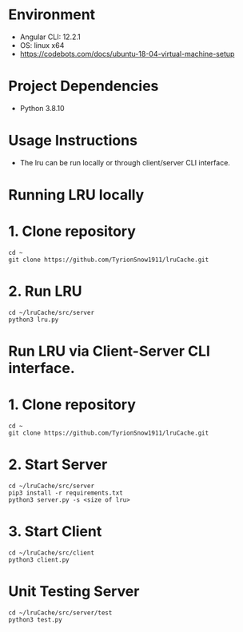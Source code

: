 # Environment

- Angular CLI: 12.2.1
- OS: linux x64
- https://codebots.com/docs/ubuntu-18-04-virtual-machine-setup

# Project Dependencies

- Python 3.8.10

# Usage Instructions

- The lru can be run locally or through client/server CLI interface.

# Running LRU locally

# 1. Clone repository

```
cd ~
git clone https://github.com/TyrionSnow1911/lruCache.git
```

# 2. Run LRU

```
cd ~/lruCache/src/server
python3 lru.py
```

# Run LRU via Client-Server CLI interface.

# 1. Clone repository

```
cd ~
git clone https://github.com/TyrionSnow1911/lruCache.git
```

# 2. Start Server

```
cd ~/lruCache/src/server
pip3 install -r requirements.txt
python3 server.py -s <size of lru>
```

# 3. Start Client

```
cd ~/lruCache/src/client
python3 client.py
```

# Unit Testing Server

```
cd ~/lruCache/src/server/test
python3 test.py
```
